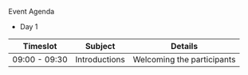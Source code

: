 Event Agenda

* Day 1


| Timeslot | Subject | Details |
|:--------:|:-------:|---------|
|09:00 - 09:30|Introductions|Welcoming the participants|